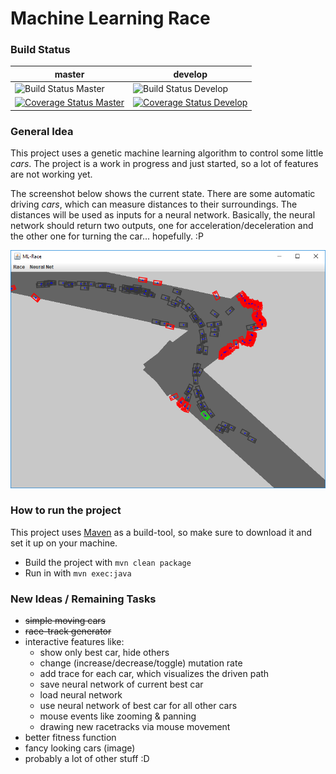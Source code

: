 # Machine Learning Race

### Build Status

| master | develop |
|--------|---------|
| ![Build Status Master](https://travis-ci.com/Thommynator/MachineLearningRace.png?branch=master) | ![Build Status Develop](https://travis-ci.com/Thommynator/MachineLearningRace.png?branch=develop) |
| [![Coverage Status Master](https://coveralls.io/repos/github/Thommynator/MachineLearningRace/badge.png?branch=master)](https://coveralls.io/github/Thommynator/MachineLearningRace?branch=master) | [![Coverage Status Develop](https://coveralls.io/repos/github/Thommynator/MachineLearningRace/badge.png?branch=develop)](https://coveralls.io/github/Thommynator/MachineLearningRace?branch=develop) |

### General Idea
This project uses a genetic machine learning algorithm to control some
little _cars_. The project is a work in progress and just started, so
a lot of features are not working yet.

The screenshot below shows the current state. There are some automatic
driving _cars_, which can measure distances to their
surroundings. The distances will be used as inputs for a neural network.
Basically, the neural network should return two outputs, one for
acceleration/deceleration and the other one for turning the car...
hopefully. :P

![](src/main/resources/demo.png)

### How to run the project
This project uses [Maven](http://maven.apache.org/) as a build-tool, so
make sure to download it and set it up on your machine.
* Build the project with `mvn clean package`
* Run in with `mvn exec:java`

### New Ideas / Remaining Tasks

* ~~simple moving cars~~
* ~~race-track generator~~
* interactive features like:
    * show only best car, hide others
    * change (increase/decrease/toggle) mutation rate
    * add trace for each car, which visualizes the driven path
    * save neural network of current best car
    * load neural network
    * use neural network of best car for all other cars
    * mouse events like zooming & panning 
    * drawing new racetracks via mouse movement
* better fitness function
* fancy looking cars (image)
* probably a lot of other stuff :D

